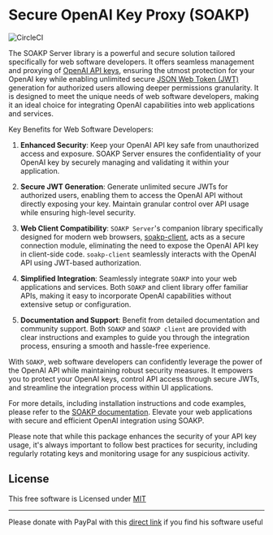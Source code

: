 # Secure OpenAI Key Proxy (SOAKP)

![CircleCI](https://circleci.com/gh/lehcode/soakp.svg?style=svg)

The SOAKP Server library is a powerful and secure solution tailored specifically for web software developers. It offers seamless management and proxying of [OpenAI API keys](https://platform.openai.com/account/api-keys), ensuring the utmost protection for your OpenAI key while enabling unlimited secure [JSON Web Token (JWT)](https://jwt.io/introduction/) generation for authorized users allowing deeper permissions granularity. It is designed to meet the unique needs of web software developers, making it an ideal choice for integrating OpenAI capabilities into web applications and services.

Key Benefits for Web Software Developers:

1. **Enhanced Security**: Keep your OpenAI API key safe from unauthorized access and exposure. SOAKP Server ensures the confidentiality of your OpenAI key by securely managing and validating it within your application.

2. **Secure JWT Generation**: Generate unlimited secure JWTs for authorized users, enabling them to access the OpenAI API without directly exposing your key. Maintain granular control over API usage while ensuring high-level security.

3. **Web Client Compatibility**: `SOAKP Server`'s companion library specifically designed for modern web browsers, [soakp-client](https://www.npmjs.com/package/@lehcode/soakp-client), acts as a secure connection module, eliminating the need to expose the OpenAI API key in client-side code. `soakp-client` seamlessly interacts with the OpenAI API using JWT-based authorization.

4. **Simplified Integration**: Seamlessly integrate `SOAKP` into your web applications and services. Both `SOAKP` and client library offer familiar APIs, making it easy to incorporate OpenAI capabilities without extensive setup or configuration.

5. **Documentation and Support**: Benefit from detailed documentation and community support. Both `SOAKP` and `SOAKP client` are provided with clear instructions and examples to guide you through the integration process, ensuring a smooth and hassle-free experience.

With `SOAKP`, web software developers can confidently leverage the power of the OpenAI API while maintaining robust security measures. It empowers you to protect your OpenAI keys, control API access through secure JWTs, and streamline the integration process within UI applications.

For more details, including installation instructions and code examples, please refer to the [SOAKP documentation](https://lehcode.github.io/soakp/docs/). Elevate your web applications with secure and efficient OpenAI integration using SOAKP.

Please note that while this package enhances the security of your API key usage, it's always important to follow best practices for security, including regularly rotating keys and monitoring usage for any suspicious activity.

## License

This free software is Licensed under [MIT](./LICENSE.md)

---

Please donate with PayPal with this [direct link](https://www.paypal.com/donate/?hosted_button_id=Y6GBVAJLGJ4DQ) if you find his software useful
